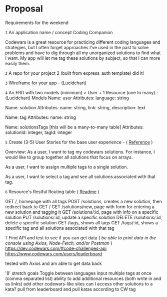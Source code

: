 # Proposal

Requirements for the weekend

`1` An application name / concept
Coding Companion

Codewars is a great resource for practicing different coding languages and strategies, but I often forget approaches I've used in the past to solve problems and have to dig through all my unorganized solutions to find what I want. My app will let me tag these solutions by subject, so that I can more easily them.

`2` A repo for your project 2 (built from express_auth template)
did it!

`3` Wireframe for your app - (Lucidchart)

`4` An ERD with two models (minimum) > User + 1 Resource (one to many) - (Lucidchart)
Models
Name: user
Attributes: language: string

Name: solution
Attributes: name: string, link: string, description: text

Name: tag
Attributes: name: string

Name: solutionsTags [this will be a many-to-many table]
Attributes: solutionId: integer, tagId: integer

`5` Create (3-5) User Stories for the base user experience - ( [Reference](https://revelry.co/resources/development/user-stories-that-dont-suck/) )

Overview:
As a user, I want to tag my codewars solutions. For instance, I would like to group together all solutions that focus on arrays.

As a user, I want to assign multiple tags to a single solution.

As a user, I want to select a tag and see all solutions associated with that tag.

`6` Resource's Restful Routing table ( [Readme](https://romebell.gitbook.io/sei-412/node-express/00readme-1/01intro-to-express/00readme#restful-routing) )

GET /, homepage with all tags
POST /solutions, creates a new solution, then redirect back to GET /
GET /solutions/new, page with form for entering a new solution and tagging it
GET /solutions/:id, page with info on a specific solution
PUT /solutions/:id, update a specific solution
DELETE /solutions/:id, delete a specific solution
GET /tags, shows all tags
GET /tags/:id, shows a specific tag and all solutions associated with that tag

`7` Find API and test to see if you can get data ( _be able to print data in the console using Axios, Node-Fetch, and/or Postman_ )
https://dev.codewars.com/#code-challenges-api
https://www.codewars.com/users/leaderboard

tested with Axios and am able to get data back

'8' stretch goals
Toggle between languages
input multiple tags at once (comma separated list)
ability to add additional resources (both write in and as links)
add other codewars-like sites
can I access other solutions to a kata?
pull from leaderboard and pull katas according to CW tag
